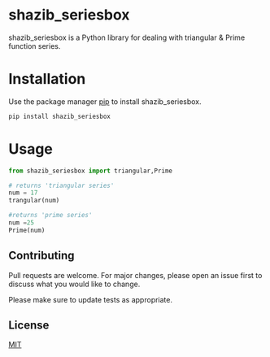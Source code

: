 # shazib_seriesbox
shazib_seriesbox is a Python library for dealing with triangular & Prime function series.
# Installation
Use the package manager [pip](https://pip.pypa.io/en/stable/) to install shazib_seriesbox.


```bash
pip install shazib_seriesbox
```
# Usage
```python
from shazib_seriesbox import triangular,Prime 

# returns 'triangular series'
num = 17
trangular(num)

#returns 'prime series'
num =25
Prime(num)
```

## Contributing
Pull requests are welcome. For major changes, please open an issue first to discuss what you would like to change.

Please make sure to update tests as appropriate.

## License
[MIT](https://choosealicense.com/licenses/mit/)
